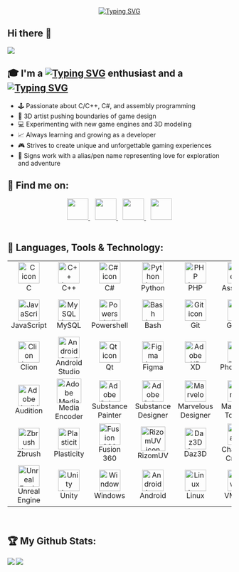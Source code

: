 <!-- https://www.asciiart.eu -->
<!-- https://readme-typing-svg.herokuapp.com/demo -->
<!-- Font: Cascadia Mono, Cascadia Code, Fira Code, Jetbrains Mono, Orbitron, Exo 2 || Duration: 5000 ms (default) || Pause: 1000 ms (default) -->
<!-- 
------((1))------
[![Typing SVG](https://readme-typing-svg.herokuapp.com?font=Jetbrains+mono&duration=4000&pause=500&color=33FF33&random=false&width=435&lines=Hi+there!+%F0%9F%91%8B;I'm+a+Computer-Science+enthusiast+..;+..+and+a+Game+Developer.)](https://tis-starlight.github.io)
------((2))------
[![Typing SVG](https://readme-typing-svg.herokuapp.com?font=Cascadia+Mono&size=40&duration=4000&pause=500&color=33FF33&center=true&vCenter=true&random=false&width=435&lines=STARLIGHT)](https://tis-starlight.github.io)
-->

<div align="center">
<a href="https://tis-starlight.github.io"><img src="https://readme-typing-svg.herokuapp.com?font=Orbitron&weight=500&size=40&duration=4000&pause=1000&color=33FF33&center=true&vCenter=true&random=false&width=435&height=40&lines=Starlight" alt="Typing SVG" /></a>
</div>


## Hi there 👋

<!-- ![](https://visitor-badge.laobi.icu/badge?page_id=tis-starlight.tis-starlight) -->
<!-- [![Github](https://img.shields.io/github/followers/tis-starlight?label=Followers&logo=Github)](https://github.com/tis-starlight) -->

[![](https://komarev.com/ghpvc/?username=tis-starlight&color=blue&style=flat&label=PROFILE+VIEWS&base=1200&abbreviated=true)](#)

## 🎓 I'm a [![Typing SVG](https://readme-typing-svg.herokuapp.com?font=Cascadia+Mono&size=25&duration=2000&pause=3000&color=35FAFF&multiline=true&repeat=true&random=false&width=235&height=32&lines=Computer-Science)](#) enthusiast and a [![Typing SVG](https://readme-typing-svg.herokuapp.com?font=Cascadia+Mono&size=25&duration=2000&pause=3000&color=FFA330&multiline=true&repeat=true&random=false&width=235&height=32&lines=Game+Developer)](#)
- 🕹️ Passionate about C/C++, C#, and assembly programming
- 🎨 3D artist pushing boundaries of game design
- 💻 Experimenting with new game engines and 3D modeling
- 📈 Always learning and growing as a developer
- 🎮 Strives to create unique and unforgettable gaming experiences
- 🌊 Signs work with a alias/pen name representing love for exploration and adventure

## 📧 Find me on:

<div align="center">
  <a href="https://tis-starlight.github.io/" target="_blank" rel="noopener noreferrer">
    <img src="https://skillicons.dev/icons?i=github" width="48" height="48" />
  </a>
 &ensp;
  <a href="https://www.artstation.com/tis-starlight" target="_blank" rel="noopener noreferrer">
    <img src="https://img.icons8.com/color/48/artstation.png" width="48" height="48" />
  </a>
 &ensp;
  <a href="https://www.youtube.com/@tis-starlight" target="_blank" rel="noopener noreferrer">
    <img src="https://user-images.githubusercontent.com/85295120/144732113-320524b6-86df-4c49-bb6d-5f54219d6151.png" width="48" height="48" />
  </a>
  &ensp;
  <a href="https://linktr.ee/tis.starlight" target="_blank" rel="noopener noreferrer">
    <img src="https://img.icons8.com/pulsar-gradient/48/linktree.png" width="48" height="48" />
  </a>
</div>





<br />

## 🧰 Languages, Tools & Technology:

<table align="center">
  <tr>
    <td align="center" width="96">
     <a href="#">
      <img src="https://skillicons.dev/icons?i=c" width="48" height="48" alt="C icon"/>
     </a>
      <br>C
    </td>
    <td align="center" width="96">
     <a href="#">
      <img src="https://skillicons.dev/icons?i=cpp" width="48" height="48" alt="C++ icon" />
     </a>
      <br>C++
    </td>
    <td align="center" width="96">
     <a href="#">
      <img src="https://skillicons.dev/icons?i=cs" width="48" height="48" alt="C# icon" />
     </a>
      <br>C#
    </td>
    <td align="center" width="96">
     <a href="#">
      <img src="https://skillicons.dev/icons?i=py" width="48" height="48" alt="Python icon" />
     </a>
      <br>Python
    </td>
    <td align="center" width="96">
     <a href="#">
      <img src="https://skillicons.dev/icons?i=php" width="48" height="48" alt="PHP icon" />
     </a>
      <br>PHP
    </td>
    <td align="center" width="96">
     <a href="#">
      <img src="https://img.icons8.com/color/48/assembly.png" width="48" height="48" alt="Assembly icon" />
     </a>
      <br>Assembly
    </td>
    <td align="center" width="96">
     <a href="#">
      <img src="https://skillicons.dev/icons?i=html" width="48" height="48" alt="HTML5 icon" />
     </a>
      <br>HTML5
    </td>
    <td align="center" width="96">
     <a href="#">
      <img src="https://skillicons.dev/icons?i=css" width="48" height="48" alt="CSS3 icon" />
     </a>
      <br>CSS3
    </td>
    <td align="center" width="96">
     <a href="#">
      <img src="https://skillicons.dev/icons?i=bootstrap" width="48" height="48" alt="Bootstrap icon" />
     </a>
      <br>Bootstrap
    </td>
  </tr>
  <tr>
    <td align="center" width="96">
     <a href="#">
      <img src="https://skillicons.dev/icons?i=js" width="48" height="48" alt="JavaScript icon" />
     </a>
      <br>JavaScript
    </td>
    <td align="center" width="96">
     <a href="#">
      <img src="https://skillicons.dev/icons?i=mysql" alt="MySQL icon" width="48" height="48" />
     </a>
      <br>MySQL
    </td>
    <td align="center" width="96">
     <a href="#">
      <img src="https://skillicons.dev/icons?i=powershell" width="48" height="48" alt="Powershell icon" />
     </a>
      <br>Powershell
    </td>
    <td align="center" width="96">
     <a href="#">
      <img src="https://skillicons.dev/icons?i=bash" width="48" height="48" alt="Bash icon" />
     </a>
      <br>Bash
    </td>
    <td align="center" width="96">
     <a href="#">
      <img src="https://skillicons.dev/icons?i=git" width="48" height="48" alt="Git icon" />
     </a>
      <br>Git
    </td>
    <td align="center" width="96">
     <a href="#">
      <img src="https://skillicons.dev/icons?i=github" alt="GitHub icon" width="48" height="48" />
     </a>
      <br>GitHub
    </td>
    <td align="center" width="96">
     <a href="#">
      <img src="https://skillicons.dev/icons?i=md" width="48" height="48" alt="Markdown icon" />
     </a>
      <br>Markdown
    </td>
    <td align="center" width="96">
     <a href="#">
      <img src="https://skillicons.dev/icons?i=vscode" width="48" height="48" alt="VS Code icon" />
     </a>
      <br>VS Code
    </td>
    <td align="center" width="96">
     <a href="#">
      <img src="https://skillicons.dev/icons?i=visualstudio" width="48" height="48" alt="Visual Studio icon" />
     </a>
      <br>Visual Studio
    </td>
  </tr>
  <tr>
    <td align="center" width="96">
     <a href="#">
      <img src="https://skillicons.dev/icons?i=clion" width="48" height="48" alt="Clion icon" />
     </a>
      <br>Clion
    </td>
    <td align="center" width="96">
     <a href="#">
      <img src="https://skillicons.dev/icons?i=androidstudio" width="48" height="48" alt="Android Studio icon" />
     </a>
      <br>Android Studio
    </td>
    <td align="center" width="96">
     <a href="#">
      <img src="https://skillicons.dev/icons?i=qt" width="48" height="48" alt="Qt icon" />
     </a>
      <br>Qt
    </td>
    <td align="center" width="96">
     <a href="#">
      <img src="https://skillicons.dev/icons?i=figma" width="48" height="48" alt="Figma icon" />
     </a>
      <br>Figma
    </td>
    <td align="center" width="96">
     <a href="#">
      <img src="https://skillicons.dev/icons?i=xd" width="48" height="48" alt="Adobe XD icon" />
     </a>
      <br>XD
    </td>
    <td align="center" width="96">
     <a href="#">
      <img src="https://skillicons.dev/icons?i=ps" width="48" height="48" alt="Adobe Photoshop icon" />
     </a>
      <br>Photoshop
    </td>
    <td align="center" width="96">
     <a href="#">
      <img src="https://skillicons.dev/icons?i=ai" width="48" height="48" alt="Adobe Illustrator icon" />
     </a>
      <br>Illustrator
    </td>
    <td align="center" width="96">
     <a href="#">
      <img src="https://skillicons.dev/icons?i=pr" width="48" height="48" alt="Adobe Premiere icon" />
     </a>
      <br>Premiere
    </td>
    <td align="center" width="96">
     <a href="#">
      <img src="https://skillicons.dev/icons?i=ae" width="48" height="48" alt="Adobe After Effects icon" />
     </a>
      <br>After Effects
    </td>
  </tr>
  <tr>
    <td align="center" width="96">
     <a href="#">
      <img src="https://skillicons.dev/icons?i=au" width="48" height="48" alt="Adobe Audition icon" />
     </a>
      <br>Audition
    </td>
    <td align="center" width="96">
     <a href="#">
      <img src="https://img.icons8.com/color/48/adobe-media-encoder.png" width="55" height="55" alt="Adobe Media Encoder icon" />
     </a>
      <br>Media Encoder
    </td>
    <td align="center" width="96">
     <a href="#">
      <img src="https://icons.veryicon.com/png/o/application/adobe-software-icon/substance-3d-painter.png" width="48" height="48" alt="Adobe Substance Painter icon" />
     </a>
      <br>Substance Painter
    </td>
    <td align="center" width="96">
     <a href="#">
      <img src="https://icons.veryicon.com/png/o/application/adobe-software-icon/substance-3d-designer.png" width="48" height="48" alt="Adobe Substance Designer icon" />
     </a>
      <br>Substance Designer
    </td>
    <td align="center" width="96">
     <a href="#">
      <img src="https://theme.zdassets.com/theme_assets/9584131/13955c04e90a66db35e6c085b4f65c0a5274ca77.png" width="48" height="48" alt="Marvelous Designer icon" />
     </a>
      <br>Marvelous Designer
    </td>
    <td align="center" width="96">
     <a href="#">
      <img src="https://marmoset.co/wp-content/uploads/2020/10/tb4_light-400x350.png" width="48" height="48" alt="Marmoset Toolbag icon" />
     </a>
      <br>Marmoset Toolbag
    </td>
    <td align="center" width="96">
     <a href="#">
      <img src="https://skillicons.dev/icons?i=blender" width="48" height="48" alt="Blender icon" />
     </a>
      <br>Blender
    </td>
    <td align="center" width="96">
     <a href="#">
      <img src="https://img.icons8.com/color/48/3ds-max.png" width="48" height="48" alt="3ds Max icon" />
     </a>
      <br>3ds Max
    </td>
    <td align="center" width="96">
     <a href="#">
      <img src="https://icons.iconarchive.com/icons/dakirby309/simply-styled/256/Autodesk-Maya-icon.png" width="48" height="48" alt="Maya icon" />
     </a>
      <br>Maya
    </td>
  </tr>
  <tr>
    <td align="center" width="96">
     <a href="#">
      <img src="https://img.icons8.com/?size=100&id=JuqvgPS90gHo&format=png&color=000000" width="48" height="48" alt="Zbrush icon" />
     </a>
      <br>Zbrush
    </td>
    <td align="center" width="96">
     <a href="#">
      <img src="https://www.plasticity.xyz/_next/image?url=%2F_next%2Fstatic%2Fmedia%2Ficon_256x256.09a58ec3.png&w=256&q=75" width="48" height="48" alt="Plasticity CAD icon" />
     </a>
      <br>Plasticity
    </td>
    <td align="center" width="96">
     <a href="#">
      <img src="https://github.com/user-attachments/assets/12fc961e-8d31-413e-990d-77df14dfca92" width="48" height="48" alt="Fusion 360 icon" />
     </a>
      <br>Fusion 360
    </td>
    <td align="center" width="96">
     <a href="#">
      <img src="https://www.rizom-lab.com/wordpress/wp-content/uploads/2017/04/logo_vs_w.png" width="55" height="55" alt="RizomUV icon" />
     </a>
      <br>RizomUV
    </td>
    <td align="center" width="96">
     <a href="#">
      <img src="https://cdn.freelogovectors.net/wp-content/uploads/2019/01/daz-logo.png" width="48" height="48" alt="Daz3D icon" />
     </a>
      <br>Daz3D
    </td>
    <td align="center" width="96">
     <a href="#">
      <img src="https://user-images.githubusercontent.com/85295120/210119360-52351b17-13bd-48b5-bbf1-8d4927d174b6.png" width="48" height="48" alt="Reallusion Character Creator icon" />
     </a>
      <br>Character Creator
    </td>
    <td align="center" width="96">
     <a href="#">
      <img src="https://github.com/user-attachments/assets/1be88ef2-8b61-47b0-82b7-ff4eb4f11da7" width="48" height="48" alt="Marmoset Toolbag icon" />
     </a>
      <br>Quixel Bridge
    </td>
    <td align="center" width="96">
     <a href="#">
      <img src="https://img.icons8.com/color/48/epic-games.png" width="48" height="48" alt="Epic Games icon" />
     </a>
      <br>Epic Games
    </td>
    <td align="center" width="96">
     <a href="#">
      <img src="https://img.icons8.com/fluency/48/steam.png" width="48" height="48" alt="Steam icon" />
     </a>
      <br>Steam
    </td>
  </tr>
  <tr>
    <td align="center" width="96">
     <a href="#">
      <img src="https://skillicons.dev/icons?i=unreal" width="48" height="48" alt="Unreal Engine icon" />
     </a>
      <br>Unreal Engine
    </td>
    <td align="center" width="96">
     <a href="#">
      <img src="https://skillicons.dev/icons?i=unity" width="48" height="48" alt="Unity icon" />
     </a>
      <br>Unity
    </td>
    <td align="center" width="96">
     <a href="#">
      <img src="https://skillicons.dev/icons?i=windows" width="48" height="48" alt="Windows icon" />
     </a>
      <br>Windows
    </td>
    <td align="center" width="96">
     <a href="#">
      <img src="https://img.icons8.com/color/48/android-os.png" width="48" height="48" alt="Android icon" />
     </a>
      <br>Android
    </td>
    <td align="center" width="96">
     <a href="#">
      <img src="https://skillicons.dev/icons?i=linux" width="48" height="48" alt="Linux icon" />
     </a>
      <br>Linux
    </td>
    <td align="center" width="96">
     <a href="#">
      <img src="https://img.icons8.com/fluency/48/old-vmware-logo.png" width="48" height="48" alt="VMware icon" />
     </a>
      <br>VMware
    </td>
    <td align="center" width="96">
     <a href="#">
      <img src="https://skillicons.dev/icons?i=kali" width="48" height="48" alt="Kali Linux icon" />
     </a>
      <br>Kali Linux
    </td>
    <td align="center" width="96">
     <a href="#">
      <img src="https://github.com/user-attachments/assets/85deb9c8-0144-4865-b208-e2a0b1780ef9" width="48" height="48" alt="Cheat Engine icon" />
     </a>
      <br>Cheat Engine
    </td>
    <td align="center" width="96">
     <a href="#">
      <img src="https://github.com/user-attachments/assets/60be879b-3c54-4a79-bf2d-1f83713c1bc8" width="48" height="48" alt="HexRays IDA Pro icon" />
     </a>
      <br>HexRays IDA
    </td>
  </tr>
</table>

<br />

## 🏆 My Github Stats:

<!--
![Top Langs](https://github-readme-stats.vercel.app/api/top-langs/?username=tis-starlight&theme=material-palenight)
-->
<div>
<a href="https://github-readme-stats.vercel.app/api?username=tis-starlight&theme=material-palenight">
  <img  align="left" src="https://github-readme-stats.vercel.app/api?username=tis-starlight&count_private=true&show_icons=true&theme=material-palenight" />
</a>
<a href="https://github-readme-stats.vercel.app/api/top-langs/?username=tis-starlight&theme=material-palenight">
  <img align="left" src="https://github-readme-stats.vercel.app/api/top-langs/?username=tis-starlight&theme=material-palenight" />
</a>
</div>
